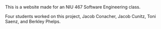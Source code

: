 This is a website made for an NIU 467 Software Engineering class.

Four students worked on this project, Jacob Conacher, Jacob Cunitz, Toni Saenz, and Berkley Phelps.
